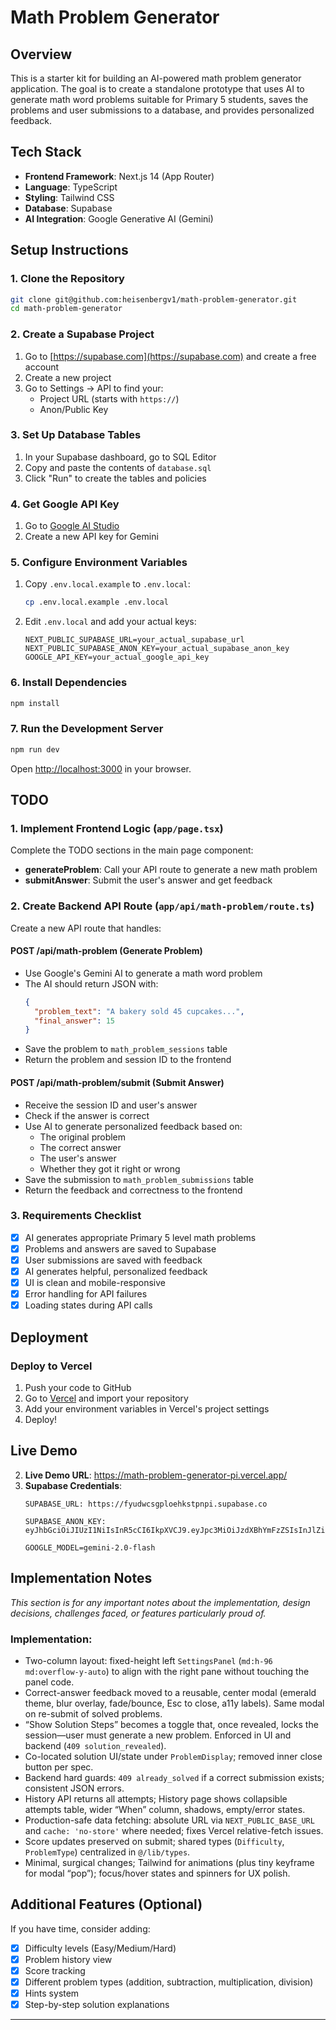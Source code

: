 # Math Problem Generator

## Overview

This is a starter kit for building an AI-powered math problem generator application. The goal is to create a standalone prototype that uses AI to generate math word problems suitable for Primary 5 students, saves the problems and user submissions to a database, and provides personalized feedback.

## Tech Stack

- **Frontend Framework**: Next.js 14 (App Router)
- **Language**: TypeScript
- **Styling**: Tailwind CSS
- **Database**: Supabase
- **AI Integration**: Google Generative AI (Gemini)

## Setup Instructions

### 1. Clone the Repository

```bash
git clone git@github.com:heisenbergv1/math-problem-generator.git
cd math-problem-generator
```

### 2. Create a Supabase Project

1. Go to [https://supabase.com](https://supabase.com) and create a free account
2. Create a new project
3. Go to Settings → API to find your:
   - Project URL (starts with `https://`)
   - Anon/Public Key

### 3. Set Up Database Tables

1. In your Supabase dashboard, go to SQL Editor
2. Copy and paste the contents of `database.sql`
3. Click "Run" to create the tables and policies

### 4. Get Google API Key

1. Go to [Google AI Studio](https://makersuite.google.com/app/apikey)
2. Create a new API key for Gemini

### 5. Configure Environment Variables

1. Copy `.env.local.example` to `.env.local`:
   ```bash
   cp .env.local.example .env.local
   ```
2. Edit `.env.local` and add your actual keys:
   ```
   NEXT_PUBLIC_SUPABASE_URL=your_actual_supabase_url
   NEXT_PUBLIC_SUPABASE_ANON_KEY=your_actual_supabase_anon_key
   GOOGLE_API_KEY=your_actual_google_api_key
   ```

### 6. Install Dependencies

```bash
npm install
```

### 7. Run the Development Server

```bash
npm run dev
```

Open [http://localhost:3000](http://localhost:3000) in your browser.

## TODO

### 1. Implement Frontend Logic (`app/page.tsx`)

Complete the TODO sections in the main page component:

- **generateProblem**: Call your API route to generate a new math problem
- **submitAnswer**: Submit the user's answer and get feedback

### 2. Create Backend API Route (`app/api/math-problem/route.ts`)

Create a new API route that handles:

#### POST /api/math-problem (Generate Problem)
- Use Google's Gemini AI to generate a math word problem
- The AI should return JSON with:
  ```json
  {
    "problem_text": "A bakery sold 45 cupcakes...",
    "final_answer": 15
  }
  ```
- Save the problem to `math_problem_sessions` table
- Return the problem and session ID to the frontend

#### POST /api/math-problem/submit (Submit Answer)
- Receive the session ID and user's answer
- Check if the answer is correct
- Use AI to generate personalized feedback based on:
  - The original problem
  - The correct answer
  - The user's answer
  - Whether they got it right or wrong
- Save the submission to `math_problem_submissions` table
- Return the feedback and correctness to the frontend

### 3. Requirements Checklist

- [x] AI generates appropriate Primary 5 level math problems
- [x] Problems and answers are saved to Supabase
- [x] User submissions are saved with feedback
- [x] AI generates helpful, personalized feedback
- [x] UI is clean and mobile-responsive
- [x] Error handling for API failures
- [x] Loading states during API calls

## Deployment

### Deploy to Vercel

1. Push your code to GitHub
2. Go to [Vercel](https://vercel.com) and import your repository
3. Add your environment variables in Vercel's project settings
4. Deploy!

## Live Demo

2. **Live Demo URL**: https://math-problem-generator-pi.vercel.app/
3. **Supabase Credentials**:
   ```
   SUPABASE_URL: https://fyudwcsgploehkstpnpi.supabase.co

   SUPABASE_ANON_KEY: eyJhbGciOiJIUzI1NiIsInR5cCI6IkpXVCJ9.eyJpc3MiOiJzdXBhYmFzZSIsInJlZiI6ImZ5dWR3Y3NncGxvZWhrc3RwbnBpIiwicm9sZSI6ImFub24iLCJpYXQiOjE3NTk3NTYzNDAsImV4cCI6MjA3NTMzMjM0MH0.i6kW96zwi1e9CkF3PUHwTgaXMmuu_pX1hHbgQVTUAto

   GOOGLE_MODEL=gemini-2.0-flash
   ```

## Implementation Notes

*This section is for any important notes about the implementation, design decisions, challenges faced, or features particularly proud of.*

### Implementation:

- Two-column layout: fixed-height left `SettingsPanel` (`md:h-96 md:overflow-y-auto`) to align with the right pane without touching the panel code.
- Correct-answer feedback moved to a reusable, center modal (emerald theme, blur overlay, fade/bounce, Esc to close, a11y labels). Same modal on re-submit of solved problems.
- “Show Solution Steps” becomes a toggle that, once revealed, locks the session—user must generate a new problem. Enforced in UI and backend (`409 solution_revealed`).
- Co-located solution UI/state under `ProblemDisplay`; removed inner close button per spec.
- Backend hard guards: `409 already_solved` if a correct submission exists; consistent JSON errors.
- History API returns all attempts; History page shows collapsible attempts table, wider “When” column, shadows, empty/error states.
- Production-safe data fetching: absolute URL via `NEXT_PUBLIC_BASE_URL` and `cache: 'no-store'` where needed; fixes Vercel relative-fetch issues.
- Score updates preserved on submit; shared types (`Difficulty`, `ProblemType`) centralized in `@/lib/types`.
- Minimal, surgical changes; Tailwind for animations (plus tiny keyframe for modal “pop”); focus/hover states and spinners for UX polish.


## Additional Features (Optional)

If you have time, consider adding:

- [x] Difficulty levels (Easy/Medium/Hard)
- [x] Problem history view
- [x] Score tracking
- [x] Different problem types (addition, subtraction, multiplication, division)
- [x] Hints system
- [x] Step-by-step solution explanations

---